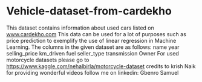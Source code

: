 # Vehicle-dataset-from-cardekho
This dataset contains information about used cars listed on www.cardekho.com This data can be used for a lot of purposes such as price prediction to exemplify the use of linear regression in Machine Learning. The columns in the given dataset are as follows:  name year selling_price km_driven fuel seller_type transmission Owner For used motorcycle datasets please go to https://www.kaggle.com/nehalbirla/motorcycle-dataset
credits to krish Naik for providing wonderful videos 
follow me on linkedin: Gbenro Samuel
